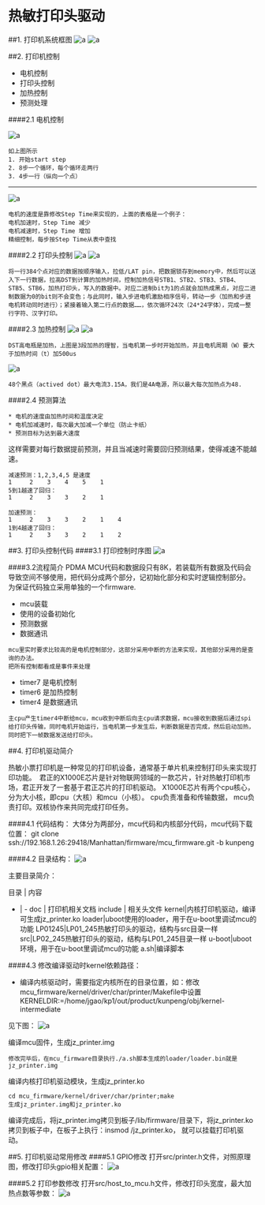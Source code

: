 # 热敏打印头驱动

##1. 打印机系统框图
![a](./images/2.png  "a")
![a](./images/3.png  "a")

##2. 打印机控制

* 电机控制
* 打印头控制
* 加热控制
* 预测处理


####2.1 电机控制

![a](./images/5.png  "a")
```
如上图所示
1. 开始start step
2. 8步一个循环，每个循环走两行
3. 4步一行（纵向一个点）
```
---
![a](./images/6.png  "a")
```
电机的速度是靠修改Step Time来实现的，上面的表格是一个例子：
电机加速时，Step Time 减少
电机减速时，Step Time 增加
精细控制，每步按Step Time从表中查找
```
####2.2 打印头控制
![a](./images/1.png  "a")
![a](./images/d3.png  "a")
```
将一行384个点对应的数据按顺序输入，拉低/LAT pin，把数据锁存到memory中，然后可以送入下一行数据，拉高DST到计算的加热时间，控制加热信号STB1、STB2、STB3、STB4、STB5、STB6，加热打印头，写入的数据中。对应二进制bit为1的点就会加热成黑点，对应二进制数据为0的bit则不会变色；与此同时，输入步进电机激励相序信号，转动一步（加热和步进电机转动同时进行）；紧接着输入第二行点的数据……，依次循环24次（24*24字体），完成一整行字符、汉字打印。
```
####2.3 加热控制
![a](./images/7.png  "a")
![a](./images/8.png  "a")
```
DST高电瓶是加热，上图是3段加热的理智，当电机第一步时开始加热，并且电机周期（W）要大于加热时间（t）加500us
```
![a](./images/9.png  "a")
```
48个黑点（actived dot）最大电流3.15A，我们是4A电源，所以最大每次加热点为48.
```
####2.4 预测算法
```
* 电机的速度由加热时间和温度决定
* 电机加减速时，每次最大加减一个单位（防止卡纸）
* 预测目标为达到最大速度
```
这样需要对每行数据提前预测，并且当减速时需要回归预测结果，使得减速不能越速。
```
减速预测：1,2,3,4,5 是速度
1     2    3    4    5    1
5到1越速了回归：
1     2    3    3    2    1 

加速预测：
1     2    3    3    2    1    4
1到4越速了回归：
1     2    3    3    2    1    2 
```
##3.  打印头控制代码
####3.1 打印控制时序图
![a](./images/4.png  "a")

####3.2流程简介
PDMA MCU代码和数据段只有8K，若装载所有数据及代码会导致空间不够使用，把代码分成两个部分，记初始化部分和实时逻辑控制部分。
为保证代码独立采用单独的一个firmware.

* mcu装载
* 使用的设备初始化
* 预测数据
* 数据通讯
```
mcu里实时要求比较高的是电机控制部分，这部分采用中断的方法来实现，其他部分采用的是查询的办法。
把所有控制都看成是事件来处理
```
* timer7 是电机控制
* timer6 是加热控制
* timer4 是数据通讯
```
主cpu产生timer4中断给mcu，mcu收到中断后向主cpu请求数据，mcu接收到数据后通过spi给打印头传输，同时电机开始运行，当电机第一步发生后，判断数据是否完成，然后启动加热，同时把下一帧数据发送给打印头。
```
 
##4. 打印机驱动简介
 
 热敏小票打印机是一种常见的打印机设备，通常基于单片机来控制打印头来实现打印功能。　君正的X1000E芯片是针对物联网领域的一款芯片，针对热敏打印机市场，君正开发了一套基于君正芯片的打印机驱动。 X1000E芯片有两个cpu核心， 分为大小核，即cpu（大核）和mcu（小核）。 cpu负责准备和传输数据， mcu负责打印。双核协作来共同完成打印任务。
 
####4.1 代码结构：
 大体分为两部分，mcu代码和内核部分代码，mcu代码下载位置： git clone ssh://192.168.1.26:29418/Manhattan/firmware/mcu_firmware.git -b kunpeng
 
####4.2 目录结构：
   ![a](./images/d1.png  "a")
   
   主要目录简介：
   
目录 | 内容
- | -
doc | 打印机相关文档
include | 相关头文件
kernel|内核打印机驱动，编译可生成jz_printer.ko
loader|uboot使用的loader，用于在u-boot里调试mcu的功能
LP01245|LP01_245热敏打印头的驱动，结构与src目录一样
src|LP02_245热敏打印头的驱动，结构与LP01_245目录一样
u-boot|uboot环境，用于在u-boot里调试mcu的功能
a.sh|编译脚本
   
    
####4.3  修改编译驱动时kernel依赖路径：
 
* 编译内核驱动时，需要指定内核所在的目录位置，如：修改mcu_firmware/kernel/driver/char/printer/Makefile中设置
KERNELDIR:=/home/jgao/kp1/out/product/kunpeng/obj/kernel-intermediate

见下图：
 ![a](./images/d7.png  "a")
 
 编译mcu固件，生成jz_printer.img
 
```
修改完毕后，在mcu_firmware目录执行./a.sh脚本生成的loader/loader.bin就是jz_printer.img
```

编译内核打印机驱动模块，生成jz_printer.ko
```
cd mcu_firmware/kernel/driver/char/printer;make 
生成jz_printer.img和jz_printer.ko
```

编译完成后，将jz_printer.img拷贝到板子/lib/firmware/目录下，将jz_printer.ko拷贝到板子中，在板子上执行：insmod /jz_printer.ko， 就可以挂载打印机驱动。

##5. 打印机驱动常用修改
####5.1 GPIO修改
打开src/printer.h文件，对照原理图，修改打印头gpio相关配置：
 ![a](./images/d4.png  "a")
 
####5.2 打印参数修改
打开src/host_to_mcu.h文件，修改打印头宽度，最大加热点数等参数：
 ![a](./images/d5.png  "a")
 